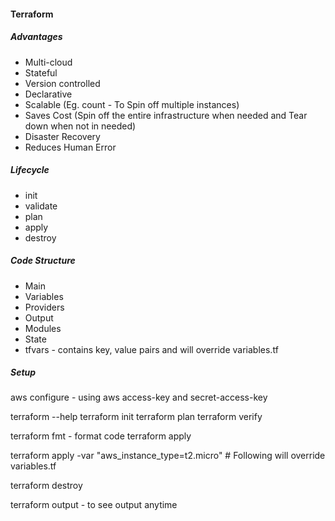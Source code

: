 #### Terraform

##### Advantages
* Multi-cloud
* Stateful
* Version controlled
* Declarative
* Scalable (Eg. count - To Spin off multiple instances)
* Saves Cost (Spin off the entire infrastructure when needed and Tear down when not in needed)
* Disaster Recovery
* Reduces Human Error

##### Lifecycle
* init
* validate
* plan
* apply
* destroy

##### Code Structure
* Main
* Variables
* Providers
* Output
* Modules
* State
* tfvars - contains key, value pairs and will override variables.tf

##### Setup
aws configure - using aws access-key and secret-access-key

terraform --help
terraform init
terraform plan
terraform verify

terraform fmt - format code
terraform apply

terraform apply -var "aws_instance_type=t2.micro" # Following will override variables.tf

terraform destroy

terraform output - to see output anytime

